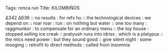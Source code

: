 Tags: ronca run
Title: KILOMBIÑOS  
  
∆342 ∆636 :: no results : for refx hu :: the technological devices : we depend on :: roar roar : run : on nothing but water :: one too many : raggmunkor : to compensate for an ordinary menu :: the toy house : stopped selling ice creak :: pratyush runs into idriss : which is a platypus :: the mics need power : but they sound good :: give silent night : some mooging :: retrofit to direct methods : called from insomnia  
